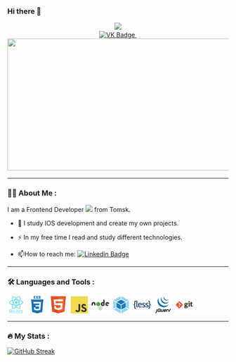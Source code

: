 ### Hi there 👋

<div id="header" align="center">
  <img src="https://media.giphy.com/media/zKAUwFIbFiKAyCrKjZ/giphy.gif" width="200"/>
</div>

<div id="badges" align="center">
<a href="https://vk.com/kostuan4ik7">
    <img src="https://img.shields.io/badge/VK-blue?logo=vk&logoColor=white&style=for-the-badge" alt="VK Badge"/>
</a>
<img src="https://komarev.com/ghpvc/?username=kostuan4ik&style=flat-square&color=blue" alt=""/>
<div align="center">
  <img src="https://media.giphy.com/media/3o85xKYBVAxKMm7kqY/giphy.gif" width="600" height="300"/>
</div>
</div>

---


### :man_technologist: About Me :
I am a Frontend Developer <img src="https://media.giphy.com/media/QBSPma5jP9ReSAdxKw/giphy.gif" width="30"> from Tomsk.
- :telescope: I study IOS development and create my own projects.

- :zap: In my free time I read and study different technologies.

- :mailbox:How to reach me: [![Linkedin Badge](https://img.shields.io/badge/-konstantin-blue?style=flat&logo=Linkedin&logoColor=white)](https://www.linkedin.com/in/%D0%BA%D0%BE%D0%BD%D1%81%D1%82%D0%B0%D0%BD%D1%82%D0%B8%D0%BD-%D0%B4%D0%BE%D0%BB%D0%B3%D0%BE%D1%80%D0%BE%D0%B6%D0%B5%D0%B2-689236221)

---


### :hammer_and_wrench: Languages and Tools :
<div>
  <img src="https://github.com/devicons/devicon/blob/master/icons/react/react-original-wordmark.svg" title="React" alt="React" width="40" height="40"/>&nbsp; 
  <img src="https://github.com/devicons/devicon/blob/master/icons/css3/css3-plain-wordmark.svg"  title="CSS3" alt="CSS" width="40" height="40"/>&nbsp;
  <img src="https://github.com/devicons/devicon/blob/master/icons/html5/html5-original.svg" title="HTML5" alt="HTML" width="40" height="40"/>&nbsp;
  <img src="https://github.com/devicons/devicon/blob/master/icons/javascript/javascript-original.svg" title="JavaScript" alt="JavaScript" width="40" height="40"/>&nbsp;  
  <img src="https://github.com/devicons/devicon/blob/master/icons/nodejs/nodejs-original-wordmark.svg" title="NodeJS" alt="NodeJS" width="40" height="40"/>&nbsp;
  <img src="https://github.com/devicons/devicon/blob/master/icons/webpack/webpack-original.svg" title="Webpack" alt="Webpack" width="40" height="40"/>&nbsp;
  <img src="https://github.com/devicons/devicon/blob/master/icons/less/less-plain-wordmark.svg" title="LESS" alt="LESS" width="40" height="40"/>&nbsp;
  <img src="https://github.com/devicons/devicon/blob/master/icons/jquery/jquery-original-wordmark.svg" title="Jquery" alt="Jquery" width="40" height="40"/>&nbsp;
  <img src="https://github.com/devicons/devicon/blob/master/icons/git/git-original-wordmark.svg" title="Git" **alt="Git" width="40" height="40"/>
</div>

---

### :fire: My Stats :
[![GitHub Streak](http://github-readme-streak-stats.herokuapp.com?user=kostuan4ik&theme=dark&background=000000)](https://git.io/streak-stats)





<!--
**kostuan4ik/kostuan4ik** is a ✨ _special_ ✨ repository because its `README.md` (this file) appears on your GitHub profile.

Here are some ideas to get you started:

- 🔭 I’m currently working on ...
- 🌱 I’m currently learning ...
- 👯 I’m looking to collaborate on ...
- 🤔 I’m looking for help with ...
- 💬 Ask me about ...
- 📫 How to reach me: ...
- 😄 Pronouns: ...
- ⚡ Fun fact: ...
-->

